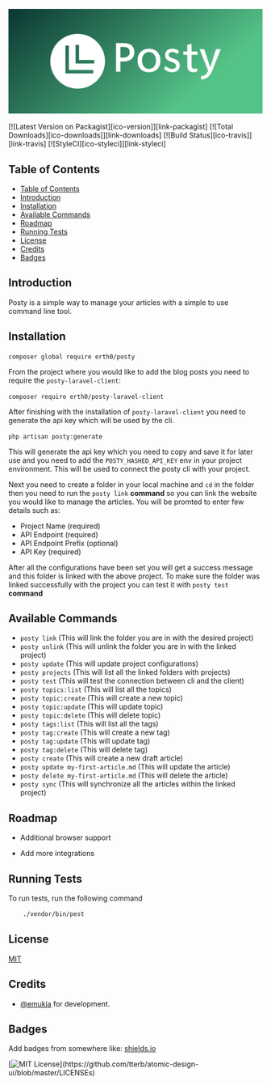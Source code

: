
![Posty](https://raw.githubusercontent.com/Erth0/posty/main/art/cover.png)

[![Latest Version on Packagist][ico-version]][link-packagist]
[![Total Downloads][ico-downloads]][link-downloads]
[![Build Status][ico-travis]][link-travis]
[![StyleCI][ico-styleci]][link-styleci]

## Table of Contents
- [Table of Contents](#table-of-contents)
- [Introduction](#introduction)
- [Installation](#installation)
- [Available Commands](#available-commands)
- [Roadmap](#roadmap)
- [Running Tests](#running-tests)
- [License](#license)
- [Credits](#credits)
- [Badges](#badges)
## Introduction
Posty is a simple way to manage your articles with a simple to use command line tool.
## Installation

`composer global require erth0/posty`

From the project where you would like to add the blog posts you need to require the `posty-laravel-client`:

`composer require erth0/posty-laravel-client`

After finishing with the installation of `posty-laravel-client` you need to generate the api key which will be used by the cli.

`php artisan posty:generate`

This will generate the api key which you need to copy and save it for later use and you need to add the `POSTY_HASHED_API_KEY` env in your project environment.
This will be used to connect the posty cli with your project.

Next you need to create a folder in your local machine and `cd` in the folder then you need to run the `posty link` **command** so you can link the website you would like to manage the articles.
You will be promted to enter few details such as:

- Project Name (required)
- API Endpoint (required)
- API Endpoint Prefix (optional)
- API Key (required)

After all the configurations have been set you will get a success message and this folder is linked with the above project.
To make sure the folder was linked successfully with the project you can test it with `posty test` **command**
## Available Commands
- `posty link` (This will link the folder you are in with the desired project)
- `posty unlink` (This will unlink the folder you are in with the linked project)
- `posty update` (This will update project configurations)
- `posty projects` (This will list all the linked folders with projects)
- `posty test` (This will test the connection between cli and the client)
- `posty topics:list` (This will list all the topics)
- `posty topic:create` (This will create a new topic)
- `posty topic:update` (This will update topic)
- `posty topic:delete` (This will delete topic)
- `posty tags:list` (This will list all the tags)
- `posty tag:create` (This will create a new tag)
- `posty tag:update` (This will update tag)
- `posty tag:delete` (This will delete tag)
- `posty create` (This will create a new draft article)
- `posty update my-first-article.md` (This will update the article)
- `posty delete my-first-article.md` (This will delete the article)
- `posty sync` (This will synchronize all the articles within the linked project)

## Roadmap

- Additional browser support

- Add more integrations

## Running Tests

To run tests, run the following command

```bash
    ./vendor/bin/pest
```
## License

[MIT](https://choosealicense.com/licenses/mit/)


## Credits

- [@emukja](https://www.github.com/erth0) for development.


## Badges

Add badges from somewhere like: [shields.io](https://shields.io/)

[![MIT License](https://img.shields.io/apm/l/atomic-design-ui.svg?)](https://github.com/tterb/atomic-design-ui/blob/master/LICENSEs)
